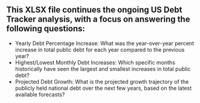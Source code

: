 ## This XLSX file continues the ongoing US Debt Tracker analysis, with a focus on answering the following questions:

* Yearly Debt Percentage Increase: What was the year-over-year percent increase in total public debt for each year compared to the previous year?
* Highest/Lowest Monthly Debt Increases: Which specific months historically have seen the largest and smallest increases in total public debt?
* Projected Debt Growth: What is the projected growth trajectory of the publicly held national debt over the next few years, based on the latest available forecasts?
